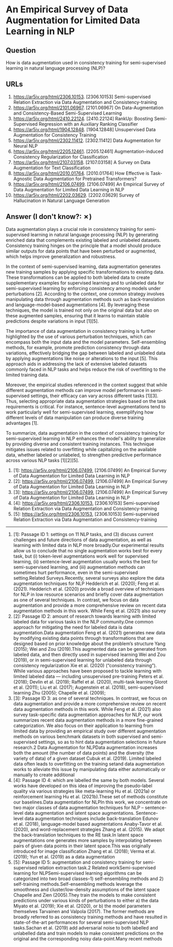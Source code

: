 # An Empirical Survey of Data Augmentation for Limited Data Learning in NLP

## Question

How is data augmentation used in consistency training for semi-supervised learning in natural language processing (NLP)?

## URLs

1. https://ar5iv.org/html/2306.10153. [2306.10153] Semi-supervised Relation Extraction via Data Augmentation and Consistency-training
2. https://ar5iv.org/html/2101.06967. [2101.06967] On Data-Augmentation and Consistency-Based Semi-Supervised Learning
3. https://ar5iv.org/html/2410.22124. [2410.22124] RankUp: Boosting Semi-Supervised Regression with an Auxiliary Ranking Classifier
4. https://ar5iv.org/html/1904.12848. [1904.12848] Unsupervised Data Augmentation for Consistency Training
5. https://ar5iv.org/html/2302.11412. [2302.11412] Data Augmentation for Neural NLP
6. https://ar5iv.org/html/2205.12461. [2205.12461] Augmentation-induced Consistency Regularization for Classification
7. https://ar5iv.org/html/2107.03158. [2107.03158] A Survey on Data Augmentation for Text Classification
8. https://ar5iv.org/html/2010.01764. [2010.01764] How Effective is Task-Agnostic Data Augmentation for Pretrained Transformers?
9. https://ar5iv.org/html/2106.07499. [2106.07499] An Empirical Survey of Data Augmentation for Limited Data Learning in NLP
10. https://ar5iv.org/html/2202.03629. [2202.03629] Survey of Hallucination in Natural Language Generation

## Answer (I don't know?: ✗)

Data augmentation plays a crucial role in consistency training for semi-supervised learning in natural language processing (NLP) by generating enriched data that complements existing labeled and unlabeled datasets. Consistency training hinges on the principle that a model should produce similar outputs for data points that have been perturbed or augmented, which helps improve generalization and robustness.

In the context of semi-supervised learning, data augmentation generates new training samples by applying specific transformations to existing data. These transformations can be applied to both labeled data to create supplementary examples for supervised learning and to unlabeled data for semi-supervised learning by enforcing consistency among models under perturbations [2]. According to the context, one common strategy involves manipulating data through augmentation methods such as back-translation and language-model-based augmentations [4]. By leveraging these techniques, the model is trained not only on the original data but also on these augmented samples, ensuring that it learns to maintain stable predictions despite variations in input [1][5].

The importance of data augmentation in consistency training is further highlighted by the use of various perturbation techniques, which can encompass both the input data and the model parameters. Self-ensembling methods, for example, promote prediction consistency through data variations, effectively bridging the gap between labeled and unlabeled data by applying augmentations like noise or alterations to the input [5]. This approach aids in addressing the lack of extensive labeled datasets commonly faced in NLP tasks and helps reduce the risk of overfitting to the limited training data.

Moreover, the empirical studies referenced in the context suggest that while different augmentation methods can improve model performance in semi-supervised settings, their efficacy can vary across different tasks [1][3]. Thus, selecting appropriate data augmentation strategies based on the task requirements is critical. For instance, sentence-level augmentations tend to work particularly well for semi-supervised learning, exemplifying how different levels of data manipulation can produce diverse training advantages [1].

To summarize, data augmentation in the context of consistency training for semi-supervised learning in NLP enhances the model's ability to generalize by providing diverse and consistent training instances. This technique mitigates issues related to overfitting while capitalizing on the available data, whether labeled or unlabeled, to strengthen predictive performance across various NLP tasks [1][2][5].

1. [1]:  https://ar5iv.org/html/2106.07499, [2106.07499] An Empirical Survey of Data Augmentation for Limited Data Learning in NLP
2. [2]:  https://ar5iv.org/html/2106.07499, [2106.07499] An Empirical Survey of Data Augmentation for Limited Data Learning in NLP
3. [3]:  https://ar5iv.org/html/2106.07499, [2106.07499] An Empirical Survey of Data Augmentation for Limited Data Learning in NLP
4. [4]:  https://ar5iv.org/html/2306.10153, [2306.10153] Semi-supervised Relation Extraction via Data Augmentation and Consistency-training
5. [5]:  https://ar5iv.org/html/2306.10153, [2306.10153] Semi-supervised Relation Extraction via Data Augmentation and Consistency-training
---
1. [1]:  Passage ID 1: settings on 11 NLP tasks, and (3) discuss current challenges and future directions of data augmentation, as well as learning with limited data in NLP more broadly.Our experimental results allow us to conclude that no single augmentation works best for every task, but (i) token-level augmentations work well for supervised learning, (ii) sentence-level augmentation usually works the best for semi-supervised learning, and (iii) augmentation methods can sometimes hurt performance, even in the semi-supervised setting.Related Surveys.Recently, several surveys also explore the data augmentation techniques for NLP Hedderich et al. (2020); Feng et al. (2021). Hedderich et al. (2020) provide a broad overview of techniques for NLP in low resource scenarios and briefly cover data augmentation as one of several techniques. In contrast, we focus on data augmentation and provide a more comprehensive review on recent data augmentation methods in this work. While Feng et al. (2021) also survey
2. [2]:  Passage ID 2: amount of research towards learning with limited labeled data for various tasks in the NLP community.One common approach for mitigating the need for labeled data is data augmentation.Data augmentation Feng et al. (2021) generates new data by modifying existing data points through transformations that are designed based on prior knowledge about the problem’s structure Yang (2015); Wei and Zou (2019).This augmented data can be generated from labeled data, and then directly used in supervised learning Wei and Zou (2019), or in semi-supervised learning for unlabeled data through consistency regularization Xie et al. (2020) (“consistency training”). While various approaches have been proposed to tackle learning with limited labeled data — including unsupervised pre-training Peters et al. (2018); Devlin et al. (2019); Raffel et al. (2020), multi-task learning Glorot et al. (2011); Liu et al. (2017); Augenstein et al. (2018), semi-supervised learning Zhu (2005); Chapelle et al. (2009);
3. [3]:  Passage ID 3: as one of several techniques. In contrast, we focus on data augmentation and provide a more comprehensive review on recent data augmentation methods in this work. While Feng et al. (2021) also survey task-specific data augmentation approaches for NLP, our work summarizes recent data augmentation methods in a more fine-grained categorization. We also focus on their application to learning from limited data by providing an empirical study over different augmentation methods on various benchmark datasets in both supervised and semi-supervised settings, so as to hint data augmentation selections in future research.2 Data Augmentation for NLPData augmentation increases both the amount (the number of data points) and the diversity (the variety of data) of a given dataset Cubuk et al. (2019). Limited labeled data often leads to overfitting on the training setand data augmentation works to alleviate this issue by manipulating data either automatically or manually to create additional
4. [4]:  Passage ID 4: which are labelled the same by both models. Several works have developed on this idea of improving the pseudo-label quality via various strategies like meta-learning Hu et al. (2021a) or reinforcement learning Hu et al. (2021b).These set of methods constitute our baselines.Data augmentation for NLPIn this work, we concentrate on two major classes of data augmentation techniques for NLP – sentence-level data augmentation and latent space augmentations. Sentence-level data augmentation techniques include back-translation Edunov et al. (2018), language-model based augmentations Anaby-Tavor et al. (2020), and word-replacement strategies Zhang et al. (2015). We adapt the back-translation techniques to the RE task.In latent space augmentations one generates more samples by interpolating between pairs of given data points in their latent space.This was originally introduced for image classification Zhang et al. (2018); Verma et al. (2019); Yun et al. (2019) as a data augmentation
5. [5]:  Passage ID 5: augmentation and consistency training for semi-supervised relation extraction task.2 Related workSemi-supervised learning for NLPSemi-supervised learning algorithms can be categorized into two broad classes–1) self-ensembling methods and 2) self-training methods.Self-ensembling methods leverage the smoothness and cluster/low-density assumptions of the latent space Chapelle and Zien (2005).They train the models to make consistent predictions under various kinds of perturbations to either a) the data Miyato et al. (2019); Xie et al. (2020), or b) the model parameters themselves Tarvainen and Valpola (2017). The former methods are broadly referred to as consistency training methods and have resulted in state-of-the-art performances for several semi-supervised NLP tasks.Sachan et al. (2019) add adversarial noise to both labelled and unlabelled data and train models to make consistent predictions on the original and the corresponding noisy data-point.Many recent methods